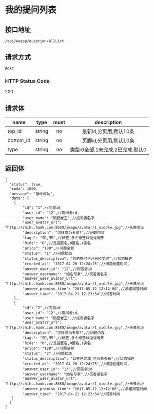 # 我的提问列表

## 接口地址

`/api/weapp/question/allList`

## 请求方式

`POST`

### HTTP Status Code

200

## 请求体

| name     | type     | must     | description |
|----------|:--------:|:--------:|:--------:|
| top_id   | string   | no      | 最新id,分页用,默认10条 |
| bottom_id   | string   | no      | 页脚id,分页用,默认10条 |
| type   | string   | no      | 类型:0全部,1未完成,2已完成,默认0 |


## 返回体

```json5
{
  "status": true,
  "code": 1000,
  "message": "操作成功",
  "data": [
    {
        "id": "1",//问题id
        "user_id": "12",//提问者id,
        "user_name": "隔壁老王",//提问者名字
        "user_avatar_url": "http://zhihu.hank.com:8080/image/avatar/1_middle.jpg",//头像地址
        "description": "怎样成为专家?",//问题内容
        "tags": "SD,MM",//标签,多个标签以逗号隔开
        "hide": "0",//是否匿名,0匿名,1实名
        "price": "188",//问题金额
        "status": "1".//问题状态
        "status_description": "您的提问平台已经受理",//状态描述
        "created_at": "2017-04-20 12:24:25",//问题创建时间,
        "answer_user_id": "12",//回答者id
        "answer_username": "知名专家",//回答者名字
        "answer_user_avatar_url": "http://zhihu.hank.com:8080/image/avatar/1_middle.jpg",//头像地址
        "answer_promise_time": "2017-05-12 12:12:00",//承诺回答时间
        "answer_time": "2017-04-21 12:23:34"//回答时间
    },
    {
        "id": "2",//问题id
        "user_id": "12",//提问者id,
        "user_name": "隔壁老王",//提问者名字
        "user_avatar_url": "http://zhihu.hank.com:8080/image/avatar/1_middle.jpg",//头像地址
        "description": "怎样成为专家?",//问题内容
        "tags": "SD,MM",//标签,多个标签以逗号隔开
        "hide": "0",//是否匿名,0匿名,1实名
        "price": "188",//问题金额
        "status": "2".//问题状态
        "status_description": "回答已完成,可点击查看",//状态描述
        "created_at": "2017-04-20 12:24:25",//问题创建时间,
        "answer_user_id": "13",//回答者id
        "answer_username": "知名专家",//回答者名字
        "answer_user_avatar_url": "http://zhihu.hank.com:8080/image/avatar/1_middle.jpg",//头像地址
        "answer_promise_time": "2017-05-12 12:12:00",//承诺回答时间
        "answer_time": "2017-04-21 12:23:34"//回答时间    
   }
  ]
}
``` 
